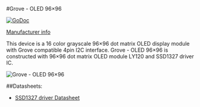 #Grove - OLED 96×96

[![GoDoc](http://godoc.org/github.com/goiot/drivers/i2c/grove/oled96x96?status.png)](http://godoc.org/github.com/goiot/drivers/i2c/grove/oled96x96)

[Manufacturer info](http://www.seeedstudio.com/wiki/Grove_-_OLED_Display_1.12%22)

This device is a 16 color grayscale 96×96 dot matrix OLED display module with Grove compatible
4pin I2C interface.
Grove - OLED 96×96 is constructed with 96×96 dot matrix OLED module LY120 and SSD1327 driver IC.

![Grove - OLED 96×96](http://www.seeedstudio.com/wiki/images/thumb/9/90/Oled1281281.jpg/500px-Oled1281281.jpg)

##Datasheets:

* [SSD1327 driver Datasheet](http://garden.seeedstudio.com/images/8/82/SSD1327_datasheet.pdf)
